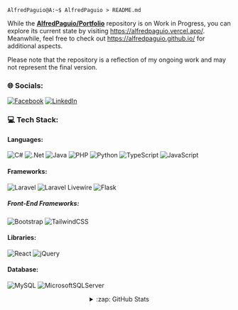 ```console
AlfredPaguio@A:~$ AlfredPaguio > README.md
```

<!--
**AlfredPaguio/AlfredPaguio** is a ✨ _special_ ✨ repository because its `README.md` (this file) appears on your GitHub profile.
-->

While the <a href="https://github.com/AlfredPaguio/Portfolio">**AlfredPaguio/Portfolio**</a> repository is on Work in Progress, you can explore its current state by visiting https://alfredpaguio.vercel.app/. Meanwhile, feel free to check out https://alfredpaguio.github.io/ for additional aspects.

Please note that the repository is a reflection of my ongoing work and may not represent the final version.



### 🌐 Socials:

[![Facebook](https://img.shields.io/badge/Facebook-black.svg?style=for-the-badge&logo=Facebook&logoColor=%231877F2)](https://facebook.com/FleetingComet) [![LinkedIn](https://img.shields.io/badge/LinkedIn-black.svg?style=for-the-badge&logo=linkedin&logoColor=%230077B5)](https://www.linkedin.com/in/alfredpaguio)

### 💻 Tech Stack:

#### Languages:

![C#](https://img.shields.io/badge/C%23-black.svg?style=for-the-badge&logo=c-sharp&logoColor=%23239120) ![.Net](https://img.shields.io/badge/.NET-black?style=for-the-badge&logo=.net&logoColor=5C2D91) ![Java](https://img.shields.io/badge/java-black.svg?style=for-the-badge&logo=openjdk&logoColor=%23ED8B00) ![PHP](https://img.shields.io/badge/php-black.svg?style=for-the-badge&logo=php&logoColor=%23777BB4) ![Python](https://img.shields.io/badge/python-black?style=for-the-badge&logo=python&logoColor=3670A0) ![TypeScript](https://img.shields.io/badge/typescript-black.svg?style=for-the-badge&logo=typescript&logoColor=%23007ACC) ![JavaScript](https://img.shields.io/badge/javascript-black.svg?style=for-the-badge&logo=javascript&logoColor=%23F7DF1E)
<br/>

#### Frameworks:

![Laravel](https://img.shields.io/badge/laravel-black.svg?style=for-the-badge&logo=laravel&logoColor=%23FF2D20) ![Laravel Livewire](https://img.shields.io/badge/laravel%20liveiwre-black.svg?style=for-the-badge&logo=laravel&logoColor=%23FF2D20) ![Flask](https://img.shields.io/badge/flask-black.svg?style=for-the-badge&logo=flask&logoColor=white) 
##### Front-End Frameworks:
![Bootstrap](https://img.shields.io/badge/bootstrap-black.svg?style=for-the-badge&logo=bootstrap&logoColor=%238511FA) ![TailwindCSS](https://img.shields.io/badge/tailwindcss-black.svg?style=for-the-badge&logo=tailwind-css&logoColor=%2338B2AC)
<br/>

#### Libraries:

![React](https://img.shields.io/badge/react-black.svg?style=for-the-badge&logo=react&logoColor=%2361DAFB) ![jQuery](https://img.shields.io/badge/jquery-black.svg?style=for-the-badge&logo=jquery&logoColor=%230769AD)
<br/>

#### Database:
![MySQL](https://img.shields.io/badge/mysql-black.svg?style=for-the-badge&logo=mysql&logoColor=%2300f) ![MicrosoftSQLServer](https://img.shields.io/badge/Microsoft%20SQL%20Server-black?style=for-the-badge&logo=microsoft%20sql%20server&logoColor=CC2927) 
<br/>

<details align="center">
  <summary>:zap: GitHub Stats</summary>
  <p align="center">
  <img src="https://github-readme-stats.vercel.app/api?username=AlfredPaguio&show_icons=true&count_private=true&theme=dark&include_all_commits=true&hide_rank=true">
  <img src="https://github-readme-stats.vercel.app/api/top-langs/?username=AlfredPaguio&show_icons=true&count_private=true&theme=dark&layout=compact">
  </p>
  <a align="center" href="https://git.io/streak-stats"><img src="https://streak-stats.demolab.com?user=AlfredPaguio&theme=modern-lilac2&mode=weekly" alt="GitHub Streak" /></a>
</details>
